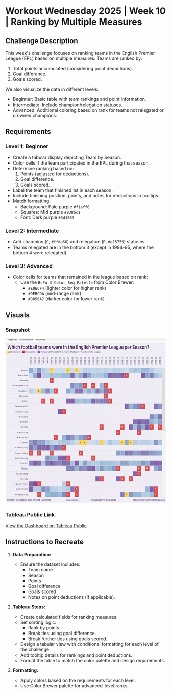 # Workout Wednesday 2025 | Week 10 | Ranking by Multiple Measures

## Challenge Description
This week's challenge focuses on ranking teams in the English Premier League (EPL) based on multiple measures. Teams are ranked by:
1. Total points accumulated (considering point deductions).
2. Goal difference.
3. Goals scored.

We also visualize the data in different levels:
- Beginner: Basic table with team rankings and point information.
- Intermediate: Include champion/relegation statuses.
- Advanced: Additional coloring based on rank for teams not relegated or crowned champions.

## Requirements

### Level 1: Beginner
- Create a tabular display depicting Team by Season.
- Color cells if the team participated in the EPL during that season.
- Determine ranking based on:
  1. Points (adjusted for deductions).
  2. Goal difference.
  3. Goals scored.
- Label the team that finished 1st in each season.
- Include finishing position, points, and notes for deductions in tooltips.
- Match formatting:
  - Background: Pale purple `#f1eff6`
  - Squares: Mid purple `#938bc1`
  - Font: Dark purple `#3d1053`

### Level 2: Intermediate
- Add champion (`C`, `#ffda66`) and relegation (`R`, `#e15759`) statuses.
- Teams relegated are in the bottom 3 (except in 1994-95, where the bottom 4 were relegated).

### Level 3: Advanced
- Color cells for teams that remained in the league based on rank:
  - Use the `BuPu 3 Color Seq Palette` from Color Brewer:
    - `#E0ECF4` (lighter color for higher rank)
    - `#9EBCDA` (mid-range rank)
    - `#8856A7` (darker color for lower rank)

## Visuals

### Snapshot
![EPL Team Rankings Snapshot](Snapshot.png)

### Tableau Public Link
[View the Dashboard on Tableau Public](https://public.tableau.com/views/PremierLeagueParticipationandRankingWOW2025W10/Advanced?:language=en-US&:sid=&:redirect=auth&:display_count=n&:origin=viz_share_link)

## Instructions to Recreate

1. **Data Preparation:**
   - Ensure the dataset includes:
     - Team name
     - Season
     - Points
     - Goal difference
     - Goals scored
     - Notes on point deductions (if applicable).

2. **Tableau Steps:**
   - Create calculated fields for ranking measures.
   - Set sorting logic:
     - Rank by points.
     - Break ties using goal difference.
     - Break further ties using goals scored.
   - Design a tabular view with conditional formatting for each level of the challenge.
   - Add tooltip details for rankings and point deductions.
   - Format the table to match the color palette and design requirements.

3. **Formatting:**
   - Apply colors based on the requirements for each level.
   - Use Color Brewer palette for advanced-level ranks.


